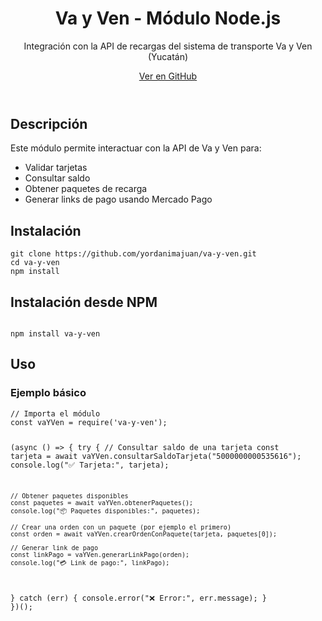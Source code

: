<body>

<header>
  <h1>Va y Ven - Módulo Node.js</h1>
  <p>Integración con la API de recargas del sistema de transporte Va y Ven (Yucatán)</p>
  <a href="https://github.com/yordanimajuan/va-y-ven" class="button" target="_blank">Ver en GitHub</a>
</header>

<main>
  <section>
    <h2>Descripción</h2>
    <p>Este módulo permite interactuar con la API de Va y Ven para:</p>
    <ul>
      <li>Validar tarjetas</li>
      <li>Consultar saldo</li>
      <li>Obtener paquetes de recarga</li>
      <li>Generar links de pago usando Mercado Pago</li>
    </ul>
  </section>

  <section>
    <h2>Instalación</h2>
    <pre><code>git clone https://github.com/yordanimajuan/va-y-ven.git
cd va-y-ven
npm install</code></pre>
  </section>
    <section>
    <h2>Instalación desde NPM</h2>
    <pre><code>
npm install va-y-ven</code></pre>
  </section>

  <section>
    <h2>Uso</h2>
    <h3>Ejemplo básico</h3>
    <pre><code>// Importa el módulo
const vaYVen = require('va-y-ven');

(async () => {
  try {
    // Consultar saldo de una tarjeta
    const tarjeta = await vaYVen.consultarSaldoTarjeta("5000000000535616");
    console.log("✅ Tarjeta:", tarjeta);

    // Obtener paquetes disponibles
    const paquetes = await vaYVen.obtenerPaquetes();
    console.log("📦 Paquetes disponibles:", paquetes);

    // Crear una orden con un paquete (por ejemplo el primero)
    const orden = await vaYVen.crearOrdenConPaquete(tarjeta, paquetes[0]);

    // Generar link de pago
    const linkPago = vaYVen.generarLinkPago(orden);
    console.log("💳 Link de pago:", linkPago);

  } catch (err) {
    console.error("❌ Error:", err.message);
  }
})();</code></pre>
  </section>
</main>

</body>